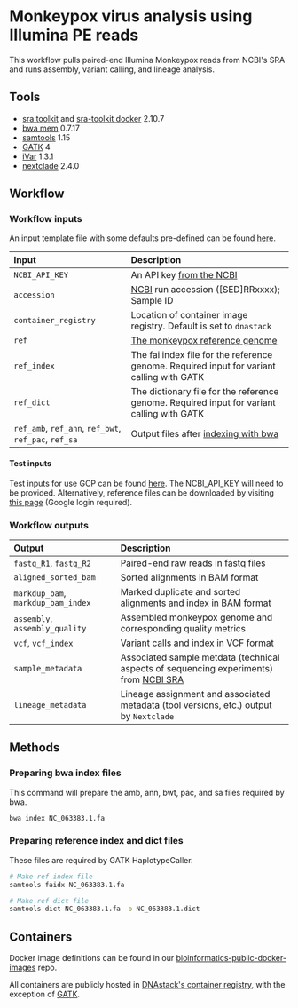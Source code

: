 # Monkeypox virus analysis using Illumina PE reads

This workflow pulls paired-end Illumina Monkeypox reads from NCBI's SRA and runs assembly, variant calling, and lineage analysis.


## Tools

- [sra toolkit](https://github.com/ncbi/sra-tools) and [sra-toolkit docker](https://github.com/DNAstack/covid-processing-pipeline/tree/master/dockerfiles) 2.10.7
- [bwa mem](https://github.com/lh3/bwa) 0.7.17
- [samtools](https://github.com/samtools/samtools) 1.15
- [GATK](https://github.com/broadinstitute/gatk) 4
- [iVar](https://github.com/andersen-lab/ivar) 1.3.1
- [nextclade](https://github.com/nextstrain/nextclade) 2.4.0


## Workflow

### Workflow inputs

An input template file with some defaults pre-defined can be found [here](https://github.com/DNAstack/monkeypox-processing-pipeline/blob/main/workflows/illumina_PE/inputs.json).
   
| Input | Description |
|:-|:-|
| `NCBI_API_KEY` | An API key [from the NCBI](https://ncbiinsights.ncbi.nlm.nih.gov/2017/11/02/new-api-keys-for-the-e-utilities/) |
| `accession` | [NCBI](https://www.ncbi.nlm.nih.gov/sra/?term=%22Monkeypox+virus%22%5Borgn%3A__txid10244%5D) run accession ([SED]RRxxxx); Sample ID |
| `container_registry` | Location of container image registry. Default is set to `dnastack` |
| `ref` | [The monkeypox reference genome](https://www.ncbi.nlm.nih.gov/nuccore/NC_063383.1/) |
| `ref_index` | The fai index file for the reference genome. Required input for variant calling with GATK |
| `ref_dict` | The dictionary file for the reference genome. Required input for variant calling with GATK |
| `ref_amb`, `ref_ann`, `ref_bwt`, `ref_pac`, `ref_sa` | Output files after [indexing with bwa](#preparing-bwa-index-files) |

#### Test inputs

Test inputs for use GCP can be found [here](gcp_test_inputs.json). The NCBI_API_KEY will need to be provided. Alternatively, reference files can be downloaded by visiting [this page](https://console.cloud.google.com/storage/browser/public_workflow_resources/monkeypox) (Google login required).


### Workflow outputs
   
| Output | Description |
|:-|:-|
| `fastq_R1`, `fastq_R2` | Paired-end raw reads in fastq files |
| `aligned_sorted_bam` | Sorted alignments in BAM format |
| `markdup_bam`, `markdup_bam_index` | Marked duplicate and sorted alignments and index in BAM format |
| `assembly`, `assembly_quality` | Assembled monkeypox genome and corresponding quality metrics |
| `vcf`, `vcf_index` | Variant calls and index in VCF format |
| `sample_metadata` | Associated sample metdata (technical aspects of sequencing experiments) from [NCBI SRA](https://www.ncbi.nlm.nih.gov/sra) |
| `lineage_metadata` | Lineage assignment and associated metadata (tool versions, etc.) output by `Nextclade` |


## Methods

### Preparing bwa index files

This command will prepare the amb, ann, bwt, pac, and sa files required by bwa.

```bash
bwa index NC_063383.1.fa
```

### Preparing reference index and dict files

These files are required by GATK HaplotypeCaller.

```bash
# Make ref index file
samtools faidx NC_063383.1.fa

# Make ref dict file
samtools dict NC_063383.1.fa -o NC_063383.1.dict
```


## Containers

Docker image definitions can be found in our [bioinformatics-public-docker-images](https://github.com/DNAstack/bioinformatics-public-docker-images) repo.

All containers are publicly hosted in [DNAstack's container registry](https://hub.docker.com/u/dnastack), with the exception of
[GATK](https://hub.docker.com/r/broadinstitute/gatk/).

